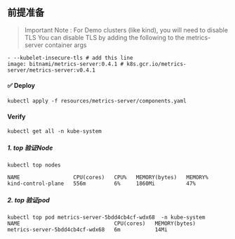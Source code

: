 
## 前提准备
> Important Note : For Demo clusters (like kind), you will need to disable TLS
 You can disable TLS by adding the following to the metrics-server container args
```
- --kubelet-insecure-tls # add this line
image: bitnami/metrics-server:0.4.1 # k8s.gcr.io/metrics-server/metrics-server:v0.4.1        
```

#### ✅ Deploy
```
kubectl apply -f resources/metrics-server/components.yaml
```

#### Verify
```
kubectl get all -n kube-system
```
##### 1. top 验证Node
```
kubectl top nodes

NAME                 CPU(cores)   CPU%   MEMORY(bytes)   MEMORY%   
kind-control-plane   556m         6%     1860Mi          47%   
```

##### 2. top 验证pod
```
kubectl top pod metrics-server-5bdd4cb4cf-wdx68  -n kube-system
NAME                              CPU(cores)   MEMORY(bytes)   
metrics-server-5bdd4cb4cf-wdx68   6m           14Mi    
```
